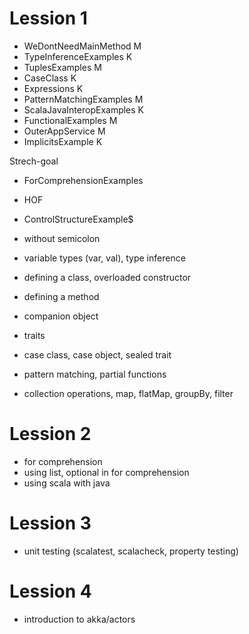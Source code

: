 # Lession 1 #

 - WeDontNeedMainMethod       M
 - TypeInferenceExamples      K
 - TuplesExamples             M
 - CaseClass                  K
 - Expressions                K
 - PatternMatchingExamples    M
 - ScalaJavaInteropExamples   K
 - FunctionalExamples         M
 - OuterAppService            M
 - ImplicitsExample           K


Strech-goal
- ForComprehensionExamples
- HOF
- ControlStructureExample$

- without semicolon
- variable types (var, val), type inference
- defining a class, overloaded constructor
- defining a method
- companion object
- traits
- case class, case object, sealed trait
- pattern matching, partial functions
- collection operations, map, flatMap, groupBy, filter

# Lession 2 #

- for comprehension
- using list, optional in for comprehension
- using scala with java

# Lession 3

- unit testing (scalatest, scalacheck, property testing)

# Lession 4 #

- introduction to akka/actors
